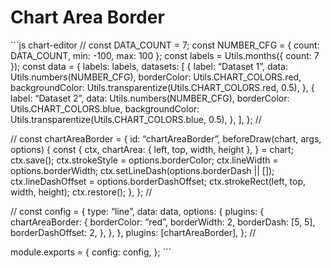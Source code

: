 Chart Area Border
=================

\`\`\`js chart-editor // const DATA\_COUNT = 7; const NUMBER\_CFG = { count: DATA\_COUNT, min: -100, max: 100 }; const labels = Utils.months({ count: 7 }); const data = { labels: labels, datasets: \[ { label: “Dataset 1”, data: Utils.numbers(NUMBER\_CFG), borderColor: Utils.CHART\_COLORS.red, backgroundColor: Utils.transparentize(Utils.CHART\_COLORS.red, 0.5), }, { label: “Dataset 2”, data: Utils.numbers(NUMBER\_CFG), borderColor: Utils.CHART\_COLORS.blue, backgroundColor: Utils.transparentize(Utils.CHART\_COLORS.blue, 0.5), }, \], }; //

// const chartAreaBorder = { id: “chartAreaBorder”, beforeDraw(chart, args, options) { const { ctx, chartArea: { left, top, width, height }, } = chart; ctx.save(); ctx.strokeStyle = options.borderColor; ctx.lineWidth = options.borderWidth; ctx.setLineDash(options.borderDash || \[\]); ctx.lineDashOffset = options.borderDashOffset; ctx.strokeRect(left, top, width, height); ctx.restore(); }, }; //

// const config = { type: “line”, data: data, options: { plugins: { chartAreaBorder: { borderColor: “red”, borderWidth: 2, borderDash: \[5, 5\], borderDashOffset: 2, }, }, }, plugins: \[chartAreaBorder\], }; //

module.exports = { config: config, }; \`\`\`
